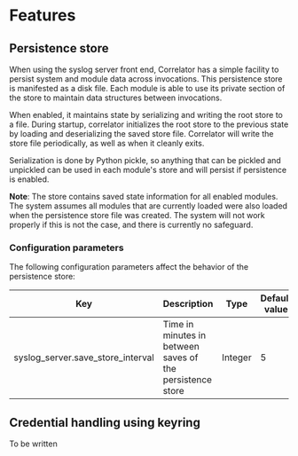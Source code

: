 # Features

## Persistence store

When using the syslog server front end,  Correlator has a simple facility to persist system and module data across
invocations. This persistence store is manifested as a disk file. Each module is able to use its private section of the
store to maintain data structures between invocations.

When enabled, it maintains state by serializing and writing the root store to a file. During startup, correlator
initializes the root store to the previous state by loading and deserializing the saved store file. Correlator 
will write the store file periodically, as well as when it cleanly exits.

Serialization is done by Python pickle, so anything that can be pickled and unpickled can be used in each module's store
and will persist if persistence is enabled.

**Note**: The store contains saved state information for all enabled modules. The system assumes all modules
that are currently loaded were also loaded when the persistence store file was created. The system will not work
properly if this is not the case, and there is currently no safeguard.

### Configuration parameters

The following configuration parameters affect the behavior of the persistence store:

| Key                               | Description                                               | Type    | Default value |
|-----------------------------------|-----------------------------------------------------------|---------|---------------|
| syslog_server.save_store_interval | Time in minutes in between saves of the persistence store | Integer | 5             |

##  Credential handling using keyring

To be written